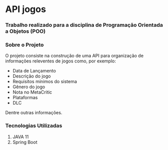 # API jogos

### Trabalho realizado para a disciplina de Programação Orientada a Objetos (POO)

### Sobre o Projeto

O projeto consiste na construção de uma API para organização de informações releventes de jogos como, por exemplo:

* Data de Lançamento
* Descrição do jogo
* Requisitos mínimos do sistema
* Gênero do jogo
* Nota no MetaCritic
* Plataformas
* DLC


Dentre outras informações.

### Tecnologias Utilizadas

1. JAVA 11
2. Spring Boot

